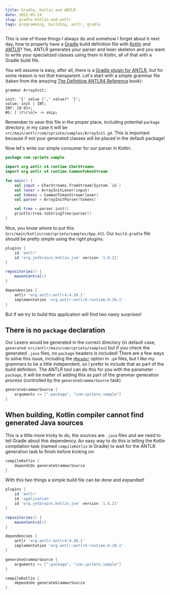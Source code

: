 ```yaml
---
title: Gradle, Kotlin and ANTLR
date: 2022-05-24
slug: gradle-kotlin-and-antlr
tags: programming, building, antlr, gradle
---
```


This is one of those things I always do and somehow I forget about it next day, how to properly have a [Gradle](https://gradle.org/) build definition file with [Kotlin](https://kotlinlang.org/) and [ANTLR](https://www.antlr.org/)? Yes, ANTLR generates your parser and lexer skeleton and you want to write your specialized classes using them in Kotlin, all of that with a Gradle build file.

You will assume is easy, after all, there is a [Gradle plugin for ANTLR](https://docs.gradle.org/current/userguide/antlr_plugin.html), but for some reason is not _that_ transparent. Let's start with a simple grammar file (taken from the amazing [The Definitive ANTLR4 Reference](https://pragprog.com/titles/tpantlr2/the-definitive-antlr-4-reference/) book):

```antlr
grammar ArrayInit;

init: '{' value (',' value)* '}';
value: init | INT;
INT: [0-9]+;
WS: [ \t\r\n]+ -> skip;
```

Remember to save this file in the proper place, including potential `package` directory, in my case it will be `src/main/antlr/com/cprieto/samples/ArrayInit.g4`. This is important because if not your generated classes will be placed in the default package!

Now let's write our simple consumer for our parser in Kotlin:

```kotlin
package com.cprieto.sample

import org.antlr.v4.runtime.CharStreams
import org.antlr.v4.runtime.CommonTokenStream

fun main() {
    val input = CharStreams.fromStream(System.`in`)
    val lexer = ArrayInitLexer(input)
    val tokens = CommonTokenStream(lexer)
    val parser = ArrayInitParser(tokens)

    val tree = parser.init()
    println(tree.toStringTree(parser))
}
```

Nice, you know where to put this (`src/main/kotlin/com/cprieto/samples/App.kt`). Our `build.gradle` file should be pretty simple using the right plugins:

```groovy
plugins {
    id 'antlr'
    id 'org.jetbrains.kotlin.jvm' version '1.6.21'
}

repositories() {
    mavenCentral()
}

dependencies {
    antlr 'org.antlr:antlr4:4.10.1'
    implementation 'org.antlr:antlr4-runtime:4.10.1'
}
```

But if we try to build this application will find two nasty surprises!

## There is no `package` declaration

Our Lexers would be generated in the correct directory (in default case, `generated-src/antlr/main/com/cprieto/samples`) but if you check the generated `.java` files, no `package` headers is included! There are a few ways to solve this issue, including the [`@header`]() option in `.g4` files, but I like my grammars to be a little independent, so I prefer to include that as part of the build definition. The ANTLR tool can do this for you with the parameter `-package`, it will be matter of adding this as part of the grammar generation process (controlled by the `generateGrammarSource` task)

```groovy
generateGrammarSource {
    arguments += ["-package", "com.cprieto.sample"]
}
```

## When building, Kotlin compiler cannot find generated Java sources

This is a little more tricky to do, the sources are `.java` files and we need to tell Gradle about this dependency. An easy way to do this is telling the Kotlin compilation task (named `compileKotlin` in Gradle) to wait for the ANTLR generation task to finish before kicking on:

```groovy
compileKotlin {
    dependsOn generateGrammarSource
}
```

With this two things a simple build file can be done and expanded!

```groovy
plugins {
    id 'antlr'
    id 'application'
    id 'org.jetbrains.kotlin.jvm' version '1.6.21'
}

repositories() {
    mavenCentral()
}

dependencies {
    antlr 'org.antlr:antlr4:4.10.1'
    implementation 'org.antlr:antlr4-runtime:4.10.1'
}

generateGrammarSource {
    arguments += ["-package", "com.cprieto.sample"]
}

compileKotlin {
    dependsOn generateGrammarSource
}
```
